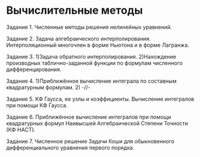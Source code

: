 # Вычислительные методы

Задание 1. Численные методы решения нелинейных уравнений.

Задание 2. Задача алгебраического интерполирования. Интерполяционный многочлен в форме Ньютона и в форме Лагранжа.

Задание 3. 1)Задача обратного интерполирования.
           2)Нахождение производных таблично-заданной функции по формулам численного дифференцирования.

Задание 4. 1)Приближённое вычисление интеграла по составным квадратурным формулам.
           2) -//-

Задание 5. КФ Гаусса, ее узлы и коэффициенты. Вычисление интегралов при помощи КФ Гаусса.

Задание 6. Приближённое вычисление интегралов при помощи квадратурных формул Наивысшей Алгебраической Степени Точности (КФ НАСТ).

Задание 7. Численное решение Задачи Коши для обыкновенного дифференциального уравнения первого порядка.
